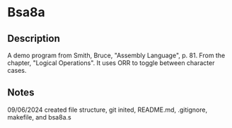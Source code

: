 # Bsa8a
## Description
A demo program from Smith, Bruce, "Assembly Language", p. 81. From the chapter,
 "Logical Operations". It uses ORR to toggle between character cases.
## Notes
09/06/2024
created file structure, git inited, README.md, .gitignore, makefile, and 
bsa8a.s
